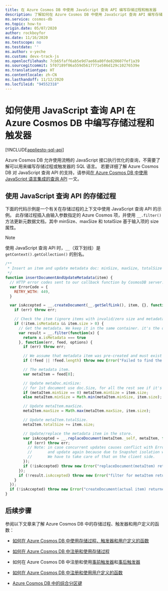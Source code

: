 ```yaml
---
title: 在 Azure Cosmos DB 中使用 JavaScript 查询 API 编写存储过程和触发器
description: 了解如何在 Azure Cosmos DB 中使用 JavaScript 查询 API 编写存储过程和触发器
ms.service: cosmos-db
ms.topic: how-to
origin.date: 05/07/2020
author: rockboyfor
ms.date: 11/16/2020
ms.testscope: no
ms.testdate: ''
ms.author: v-yeche
ms.custom: devx-track-js
ms.openlocfilehash: 7cb65faff6ab5e9d7ae66a80fde820607fef1a39
ms.sourcegitcommit: 5f07189f06a559d5617771e586d129c10276539e
ms.translationtype: HT
ms.contentlocale: zh-CN
ms.lasthandoff: 11/12/2020
ms.locfileid: "94552318"
---
```

# <a name="how-to-write-stored-procedures-and-triggers-in-azure-cosmos-db-by-using-the-javascript-query-api"></a>如何使用 JavaScript 查询 API 在 Azure Cosmos DB 中编写存储过程和触发器
[!INCLUDE[appliesto-sql-api](includes/appliesto-sql-api.md)]

Azure Cosmos DB 允许使用流畅的 JavaScript 接口执行优化的查询，不需要了解可以用来编写存储过程或触发器的 SQL 语言。 若要详细了解 Azure Cosmos DB 对 JavaScript 查询 API 的支持，请参阅[在 Azure Cosmos DB 中使用 JavaScript 语言集成的查询 API](javascript-query-api.md) 一文。

<a name="stored-procedures"></a>
## <a name="stored-procedure-using-the-javascript-query-api"></a>使用 JavaScript 查询 API 的存储过程

下面的代码示例是一个有关在存储过程的上下文中使用 JavaScript 查询 API 的示例。 此存储过程插入由输入参数指定的 Azure Cosmos 项，并使用 `__.filter()` 方法更新元数据文档，其中 minSize、maxSize 和 totalSize 基于输入项的 size 属性。

> [!NOTE]
> 使用 JavaScript 查询 API 时，`__`（双下划线）是 `getContext().getCollection()` 的别名。

```javascript
/**
 * Insert an item and update metadata doc: minSize, maxSize, totalSize based on item.size.
 */
function insertDocumentAndUpdateMetadata(item) {
  // HTTP error codes sent to our callback function by CosmosDB server.
  var ErrorCode = {
    RETRY_WITH: 449,
  }

  var isAccepted = __.createDocument(__.getSelfLink(), item, {}, function(err, item, options) {
    if (err) throw err;

    // Check the item (ignore items with invalid/zero size and metadata itself) and call updateMetadata.
    if (!item.isMetadata && item.size > 0) {
      // Get the metadata. We keep it in the same container. it's the only item that has .isMetadata = true.
      var result = __.filter(function(x) {
        return x.isMetadata === true
      }, function(err, feed, options) {
        if (err) throw err;

        // We assume that metadata item was pre-created and must exist when this script is called.
        if (!feed || !feed.length) throw new Error("Failed to find the metadata item.");

        // The metadata item.
        var metaItem = feed[0];

        // Update metaDoc.minSize:
        // for 1st document use doc.Size, for all the rest see if it's less than last min.
        if (metaItem.minSize == 0) metaItem.minSize = item.size;
        else metaItem.minSize = Math.min(metaItem.minSize, item.size);

        // Update metaItem.maxSize.
        metaItem.maxSize = Math.max(metaItem.maxSize, item.size);

        // Update metaItem.totalSize.
        metaItem.totalSize += item.size;

        // Update/replace the metadata item in the store.
        var isAccepted = __.replaceDocument(metaItem._self, metaItem, function(err) {
          if (err) throw err;
          // Note: in case concurrent updates causes conflict with ErrorCode.RETRY_WITH, we can't read the meta again
          //       and update again because due to Snapshot isolation we will read same exact version (we are in same transaction).
          //       We have to take care of that on the client side.
        });
        if (!isAccepted) throw new Error("replaceDocument(metaItem) returned false.");
      });
      if (!result.isAccepted) throw new Error("filter for metaItem returned false.");
    }
  });
  if (!isAccepted) throw new Error("createDocument(actual item) returned false.");
}
```

## <a name="next-steps"></a>后续步骤

参阅以下文章来了解 Azure Cosmos DB 中的存储过程、触发器和用户定义的函数：

* [如何在 Azure Cosmos DB 中使用存储过程、触发器和用户定义的函数](how-to-use-stored-procedures-triggers-udfs.md)

* [如何在 Azure Cosmos DB 中注册和使用存储过程](how-to-use-stored-procedures-triggers-udfs.md#stored-procedures)

* 如何在 Azure Cosmos DB 中注册和使用[事前触发器](how-to-use-stored-procedures-triggers-udfs.md#pre-triggers)和[事后触发器](how-to-use-stored-procedures-triggers-udfs.md#post-triggers)

* [如何在 Azure Cosmos DB 中注册和使用用户定义的函数](how-to-use-stored-procedures-triggers-udfs.md#udfs)

* [Azure Cosmos DB 中的综合分区键](synthetic-partition-keys.md)

<!-- Update_Description: update meta properties, wording update, update link -->